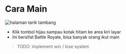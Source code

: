 # Cara Main
![halaman tarik tambang](https://media.discordapp.net/attachments/851835601937235988/879065076290711652/unknown.png?width=1400&height=663)
+ Klik tombol hijau sampau kotak hitam ke area kiri layar
+ Ini bersifat Battle Royale, bisa banyak orang ikut main
>TODO: implement win / lose system

